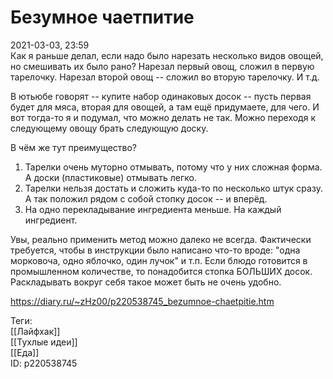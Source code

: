 Безумное чаетпитие
===================

   
 2021-03-03, 23:59   
  Как я раньше делал, если надо было нарезать несколько видов овощей, но смешивать их было рано? Нарезал первый овощ, сложил в первую тарелочку. Нарезал второй овощ -- сложил во вторую тарелочку. И т.д.   
   
 В ютьюбе говорят -- купите набор одинаковых досок -- пусть первая будет для мяса, вторая для овощей, а там ещё придумаете, для чего. И вот тогда-то я и подумал, что можно делать не так. Можно переходя к следующему овощу брать следующую доску.   
   
 В чём же тут преимущество?   
   
 1. Тарелки очень муторно отмывать, потому что у них сложная форма. А доски (пластиковые) отмывать легко.   
 2. Тарелки нельзя достать и сложить куда-то по несколько штук сразу. А так положил рядом с собой стопку досок -- и вперёд.   
 3. На одно перекладывание ингредиента меньше. На каждый ингредиент.   
   
 Увы, реально применить метод можно далеко не всегда. Фактически требуется, чтобы в инструкции было написано что-то вроде: "одна морковоча, одно яблочко, один лучок" и т.п. Если блюдо готовится в промышленном количестве, то понадобится стопка БОЛЬШИХ досок. Раскладывать вокруг себя такое может быть не очень удобно.   
    
 <https://diary.ru/~zHz00/p220538745_bezumnoe-chaetpitie.htm>   
   
 Теги:   
 [[Лайфхак]]   
 [[Тухлые идеи]]   
 [[Еда]]   
 ID: p220538745